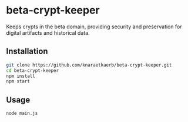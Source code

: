 # beta-crypt-keeper

Keeps crypts in the beta domain, providing security and preservation for digital artifacts and historical data.

## Installation

```bash
git clone https://github.com/knaraetkaerb/beta-crypt-keeper.git
cd beta-crypt-keeper
npm install
npm start
```

## Usage
```bash
node main.js
```
